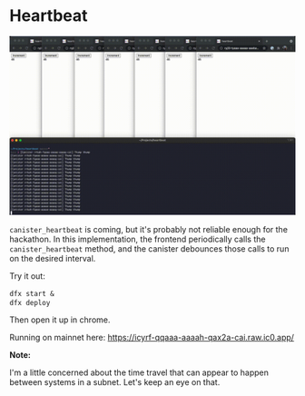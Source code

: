 # Heartbeat

![](./heartbeat.gif)

`canister_heartbeat` is coming, but it's probably not reliable enough for the hackathon. In this implementation, the frontend periodically calls the `canister_heartbeat` method, and the canister debounces those calls to run on the desired interval.

Try it out:

```shell
dfx start &
dfx deploy
```

Then open it up in chrome.

Running on mainnet here: https://icyrf-qqaaa-aaaah-qax2a-cai.raw.ic0.app/

**Note:**

I'm a little concerned about the time travel that can appear to happen between systems in a subnet. Let's keep an eye on that.

